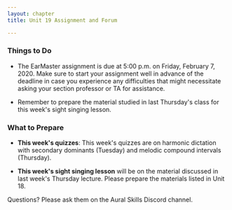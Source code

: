 ```yaml
---
layout: chapter
title: Unit 19 Assignment and Forum

---
```


### Things to Do

- The EarMaster assignment is due at 5:00 p.m. on Friday, February 7, 2020. Make sure to start your assignment well in advance of the deadline in case you experience any difficulties that might necessitate asking your section professor or TA for assistance.

- Remember to prepare the material studied in last Thursday's class for this week's sight singing lesson.

### What to Prepare

- **This week's quizzes**: This week's quizzes are on harmonic dictation with secondary dominants (Tuesday) and melodic compound intervals (Thursday).

- **This week's sight singing lesson** will be on the material discussed in last week's Thursday lecture. Please prepare the materials listed in Unit 18.

Questions? Please ask them on the Aural Skills Discord channel.